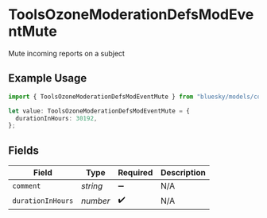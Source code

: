 # ToolsOzoneModerationDefsModEventMute

Mute incoming reports on a subject

## Example Usage

```typescript
import { ToolsOzoneModerationDefsModEventMute } from "bluesky/models/components";

let value: ToolsOzoneModerationDefsModEventMute = {
  durationInHours: 30192,
};
```

## Fields

| Field              | Type               | Required           | Description        |
| ------------------ | ------------------ | ------------------ | ------------------ |
| `comment`          | *string*           | :heavy_minus_sign: | N/A                |
| `durationInHours`  | *number*           | :heavy_check_mark: | N/A                |
